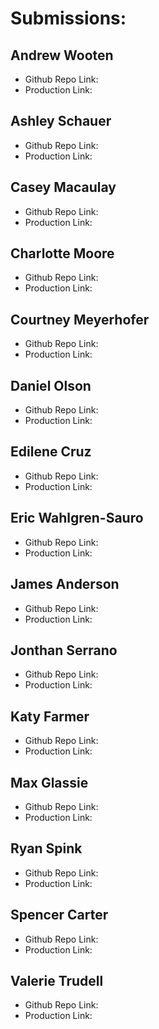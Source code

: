 # Submissions:

## Andrew Wooten

* Github Repo Link:
* Production Link:

## Ashley Schauer

* Github Repo Link:
* Production Link:

## Casey Macaulay

* Github Repo Link:
* Production Link:

## Charlotte Moore

* Github Repo Link:
* Production Link:

## Courtney Meyerhofer

* Github Repo Link:
* Production Link:

## Daniel Olson

* Github Repo Link:
* Production Link:

## Edilene Cruz

* Github Repo Link:
* Production Link:

## Eric Wahlgren-Sauro

* Github Repo Link:
* Production Link:

## James Anderson

* Github Repo Link:
* Production Link:

## Jonthan Serrano

* Github Repo Link:
* Production Link:

## Katy Farmer

* Github Repo Link:
* Production Link:

## Max Glassie

* Github Repo Link:
* Production Link:

## Ryan Spink

* Github Repo Link:
* Production Link:

## Spencer Carter

* Github Repo Link:
* Production Link:

## Valerie Trudell

* Github Repo Link:
* Production Link:
